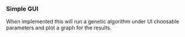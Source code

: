 ### Simple GUI ###

When implemented this will run a genetic algorithm under UI choosable parameters and plot a graph for the results.
